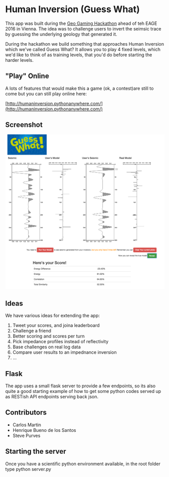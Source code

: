 # Human Inversion (Guess What)

This app was built during the [Geo Gaming Hackathon](http://www.agilegeoscience.com/blog/2016/2/16/a-european-hackathon) ahead of teh EAGE 2016 in Vienna.
The idea was to challenge users to invert the seimsic trace by guessing the underlying geology that generated it.

During the hackathon we build something that approaches Human Inversion which we've called Guess What? It allows you to play 4 fixed levels, which we'd like 
to think of as training levels, that you'd do before starting the harder levels.

## "Play" Online
A lots of features that would make this a game (ok, a contest)are still to come but you can still play online here:

[http://humaninversion.pythonanywhere.com/](http://humaninversion.pythonanywhere.com/)

## Screenshot

![Front Screen](doc/picking_screen_scores.png)


## Ideas
We have various ideas for extending the app:

 1. Tweet your scores, and joina leaderboard
 1. Challenge a friend
 1. Better scoring and scores per turn
 1. Pick impedance profiles instead of reflectivity
 1. Base challenges on real log data
 1. Compare user results to an impednance inversion
 1. ...

## Flask
The app uses a small flask server to provide a few endpoints, so its also quite a good starting example of how to get some python codes served up as RESTish API endpoints serving back json.

## Contributors
 - Carlos Martin
 - Henrique Bueno de los Santos
 - Steve Purves

## Starting the server
Once you have a scientific python environment available, in the root folder type
    python server.py
    